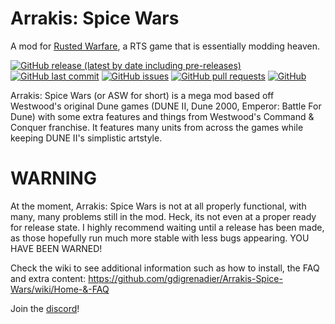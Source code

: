 # Arrakis: Spice Wars
A mod for [Rusted Warfare](https://store.steampowered.com/app/647960/Rusted_Warfare__RTS/), a RTS game that is essentially modding heaven.

 [![GitHub release (latest by date including pre-releases)](https://img.shields.io/github/v/release/gdigrenadier/Arrakis-Spice-Wars?include_prereleases)](https://img.shields.io/github/v/release/gdigrenadier/Arrakis-Spice-Wars?include_prereleases) [![GitHub last commit](https://img.shields.io/github/last-commit/gdigrenadier/Arrakis-Spice-Wars)](https://img.shields.io/github/last-commit/gdigrenadier/Arrakis-Spice-Wars) [![GitHub issues](https://img.shields.io/github/issues-raw/gdigrenadier/Arrakis-Spice-Wars)](https://img.shields.io/github/issues-raw/gdigrenadier/Arrakis-Spice-Wars) [![GitHub pull requests](https://img.shields.io/github/issues-pr/gdigrenadier/Arrakis-Spice-Wars)](https://img.shields.io/github/issues-pr/gdigrenadier/Arrakis-Spice-Wars) [![GitHub](https://img.shields.io/github/license/gdigrenadier/Arrakis-Spice-Wars)](https://img.shields.io/github/license/gdigrenadier/Arrakis-Spice-Wars)

Arrakis: Spice Wars (or ASW for short) is a mega mod based off Westwood's original Dune games (DUNE II, Dune 2000, Emperor: Battle For Dune) with some extra features and things from Westwood's Command & Conquer franchise. It features many units from across the games while keeping DUNE II's simplistic artstyle.

# WARNING
At the moment, Arrakis: Spice Wars is not at all properly functional, with many, many problems still in the mod. Heck, its not even at a proper ready for release state. I highly recommend waiting until a release has been made, as those hopefully run much more stable with less bugs appearing. YOU HAVE BEEN WARNED!

Check the wiki to see additional information such as how to install, the FAQ and extra content: https://github.com/gdigrenadier/Arrakis-Spice-Wars/wiki/Home-&-FAQ

Join the [discord](https://discord.gg/qA4Tms9f87)!
